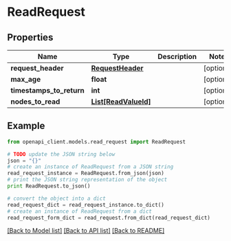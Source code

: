 # ReadRequest


## Properties
Name | Type | Description | Notes
------------ | ------------- | ------------- | -------------
**request_header** | [**RequestHeader**](RequestHeader.md) |  | [optional] 
**max_age** | **float** |  | [optional] 
**timestamps_to_return** | **int** |  | [optional] 
**nodes_to_read** | [**List[ReadValueId]**](ReadValueId.md) |  | [optional] 

## Example

```python
from openapi_client.models.read_request import ReadRequest

# TODO update the JSON string below
json = "{}"
# create an instance of ReadRequest from a JSON string
read_request_instance = ReadRequest.from_json(json)
# print the JSON string representation of the object
print ReadRequest.to_json()

# convert the object into a dict
read_request_dict = read_request_instance.to_dict()
# create an instance of ReadRequest from a dict
read_request_form_dict = read_request.from_dict(read_request_dict)
```
[[Back to Model list]](../README.md#documentation-for-models) [[Back to API list]](../README.md#documentation-for-api-endpoints) [[Back to README]](../README.md)


